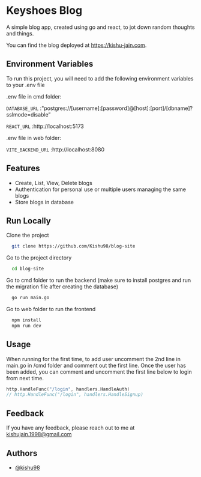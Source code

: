 # Keyshoes Blog

A simple blog app, created using go and react, to jot down random thoughts and things.

You can find the blog deployed at https://kishu-jain.com.

## Environment Variables

To run this project, you will need to add the following environment variables to your .env file

.env file in cmd folder:

`DATABASE_URL` :"postgres://[username]:[password]@[host]:[port]/[dbname]?sslmode=disable”

`REACT_URL` :http://localhost:5173

.env file in web folder:

`VITE_BACKEND_URL` :http://localhost:8080

## Features

- Create, List, View, Delete blogs
- Authentication for personal use or multiple users managing the same blogs
- Store blogs in database

## Run Locally

Clone the project

```bash
  git clone https://github.com/Kishu98/blog-site
```

Go to the project directory

```bash
  cd blog-site
```

Go to cmd folder to run the backend (make sure to install postgres and run the migration file after creating the database)

```bash
  go run main.go
```

Go to web folder to run the frontend

```bash
  npm install
  npm run dev
```

## Usage

When running for the first time, to add user uncomment the 2nd line in main.go in /cmd folder and comment out the first line. Once the user has been added, you can comment and uncomment the first line below to login from next time.

```go
http.HandleFunc("/login", handlers.HandleAuth)
// http.HandleFunc("/login", handlers.HandleSignup)
```

## Feedback

If you have any feedback, please reach out to me at kishujain.1998@gmail.com

## Authors

- [@kishu98](https://www.github.com/Kishu98)
